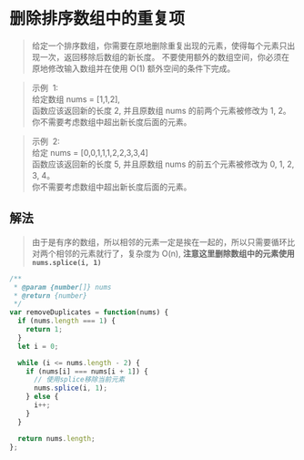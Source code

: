 # 删除排序数组中的重复项

> 给定一个排序数组，你需要在原地删除重复出现的元素，使得每个元素只出现一次，返回移除后数组的新长度。
> 不要使用额外的数组空间，你必须在原地修改输入数组并在使用 O(1) 额外空间的条件下完成。

> 示例  1:  
> 给定数组 nums = [1,1,2],  
> 函数应该返回新的长度 2, 并且原数组 nums 的前两个元素被修改为 1, 2。  
> 你不需要考虑数组中超出新长度后面的元素。

> 示例  2:  
> 给定 nums = [0,0,1,1,1,2,2,3,3,4]  
> 函数应该返回新的长度 5, 并且原数组 nums 的前五个元素被修改为 0, 1, 2, 3, 4。  
> 你不需要考虑数组中超出新长度后面的元素。

## 解法

> 由于是有序的数组，所以相邻的元素一定是挨在一起的，所以只需要循环比对两个相邻的元素就行了，复杂度为 O(n), **注意这里删除数组中的元素使用`nums.splice(i, 1)`**

```javascript
/**
 * @param {number[]} nums
 * @return {number}
 */
var removeDuplicates = function(nums) {
  if (nums.length === 1) {
    return 1;
  }
  let i = 0;

  while (i <= nums.length - 2) {
    if (nums[i] === nums[i + 1]) {
      // 使用splice移除当前元素
      nums.splice(i, 1);
    } else {
      i++;
    }
  }

  return nums.length;
};
```

